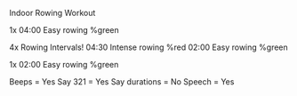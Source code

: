 Indoor Rowing Workout

1x
04:00 Easy rowing %green

4x Rowing Intervals!
04:30 Intense rowing %red
02:00 Easy rowing %green

1x
02:00 Easy rowing %green

Beeps = Yes
Say 321 = Yes
Say durations = No
Speech = Yes